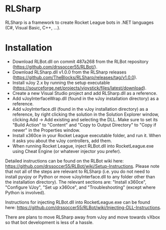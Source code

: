 # RLSharp
RLSharp is a framework to create Rocket League bots in .NET languages (C#, Visual Basic, C++, ...).

# Installation
* Download RLBot.dll on commit 487a268 from the RLBot repository (https://github.com/drssoccer55/RLBot/).
* Download RLSharp.dll v1.0.0 from the RLSharp releases (https://github.com/TheBlocks/RLSharp/releases/tag/v1.0.0).
* Install vJoy 2.x by running the setup executable (https://sourceforge.net/projects/vjoystick/files/latest/download).
* Create a new Visual Studio project and add RLSharp.dll as a reference.
* Add vJoyInterfaceWrap.dll (found in the vJoy installation directory) as a reference.
* Add vJoyInterface.dll (found in the vJoy installation directory) as a reference, by right clicking the solution in the Solution Explorer window, clicking Add -> Add existing and selecting the DLL. Make sure to set its "Build Action" to "Content" and "Copy to Output Directory" to "Copy if newer" in the Properties window.
* Install x360ce in your Rocket League executable folder, and run it. When it asks you about the vJoy controllers, add them.
* When running Rocket League, inject RLBot.dll into RocketLeague.exe using Cheat Engine (or whatever injector you prefer).

Detailed instructions can be found on the RLBot wiki here: https://github.com/drssoccer55/RLBot/wiki/Setup-Instructions. Please note that not all of the steps are relevant to RLSharp (i.e. you do not need to install pyvjoy or Python or move vJoyInterface.dll to any folder other than the installation directory). The relevant sections are: "Install x360ce", "Configure VJoy", "Set up x360ce", and "Troubleshooting" (except where Python is involved).

Instructions for injecting RLBot.dll into RocketLeague.exe can be found here: https://github.com/drssoccer55/RLBot/wiki/Injecting-DLL-Instructions.

There are plans to move RLSharp away from vJoy and move towards vXbox so that bot development is less of a hassle.